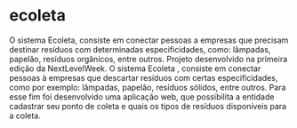 # ecoleta
O sistema Ecoleta, consiste em conectar pessoas a empresas que precisam destinar resíduos com determinadas especificidades, como: lâmpadas, papelão, resíduos orgânicos, entre outros. Projeto desenvolvido na primeira edição da NextLevelWeek. O sistema Ecoleta , consiste em conectar pessoas à empresas que descartar resíduos com certas especificidades, como por exemplo: lâmpadas, papelão, resíduos sólidos, entre outros. Para esse fim foi desenvolvido uma aplicação web, que possibilita a entidade cadastrar seu ponto de coleta e quais os tipos de resíduos disponíveis para a coleta.
